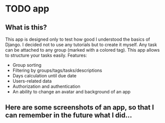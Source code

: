 # TODO app

## What is this?

This app is designed only to test how good I understood the basics of Django. I decided not to use any tutorials but to create it myself. Any task can be attached to any group (marked with a colored tag). This app allows to
structure your tasks easily. Features:
- Group sorting
- Filtering by groups/tags/tasks/descriptions
- Days calculation until due date
- Users-related data
- Authorization and authentication
- An ability to change an avatar and background of an app

## Here are some screenshots of an app, so that I can remember in the future what I did...